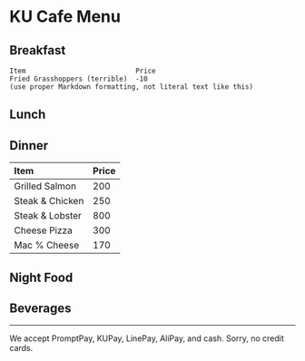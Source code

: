 # KU Cafe Menu


## Breakfast

    Item                           Price
    Fried Grasshoppers (terrible)  -10
    (use proper Markdown formatting, not literal text like this)

## Lunch 


## Dinner

| Item                         | Price   |
|:-----------------------------|---------|
| Grilled Salmon               | 200     |
| Steak & Chicken              | 250     |
| Steak & Lobster              | 800     |
| Cheese Pizza                 | 300     |
| Mac % Cheese                 | 170     |


## Night Food


## Beverages



---

We accept PromptPay, KUPay, LinePay, AliPay, and cash. Sorry, no credit cards.
